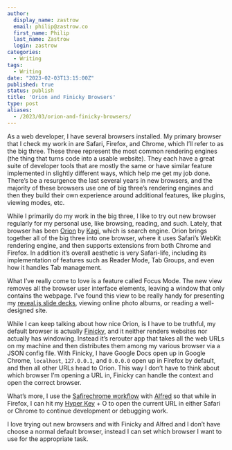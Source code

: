 ```yaml
---
author:
  display_name: zastrow
  email: philip@zastrow.co
  first_name: Philip
  last_name: Zastrow
  login: zastrow
categories:
  - Writing
tags:
  - Writing
date: "2023-02-03T13:15:00Z"
published: true
status: publish
title: 'Orion and Finicky Browsers'
type: post
aliases:
  - /2023/03/orion-and-finicky-browsers/
---
```


As a web developer, I have several browsers installed. My primary browser that I check my work in are Safari, Firefox, and Chrome, which I’ll refer to as the big three. These three represent the most common rendering engines (the thing that turns code into a usable website). They each have a great suite of developer tools that are mostly the same or have similar feature implemented in slightly different ways, which help me get my job done. There’s be a resurgence the last several years in new browsers, and the majority of these browsers use one of big three’s rendering engines and then they build their own experience around additional features, like plugins, viewing modes, etc.

While I primarily do my work in the big three, I like to try out new browser regularly for my personal use, like browsing, reading, and such. Lately, that browser has been [Orion](https://browser.kagi.com) by [Kagi](https://kagi.com), which is search engine. Orion brings together all of the big three into one browser, where it uses Safari’s WebKit rendering engine, and then supports extensions from both Chrome and Firefox. In addition it’s overall aesthetic is very Safari-life, including its implementation of features such as Reader Mode, Tab Groups, and even how it handles Tab management.

What I’ve really come to love is a feature called Focus Mode. The new view removes all the browser user interface elements, leaving a window that only contains the webpage. I’ve found this view to be really handy for presenting my [reveal.js slide decks](https://revealjs.com), viewing online photo albums, or reading a well-designed site.

While I can keep talking about how nice Orion, is I have to be truthful, my default browser is actually [Finicky](https://github.com/johnste/finicky), and it neither renders websites nor actually has windowing. Instead it’s rerouter app that takes all the web URLs on my machine and then distributes them among my various browser via a JSON config file. With Finicky, I have Google Docs open up in Google Chrome, `localhost`, `127.0.0.1`, and `0.0.0.0` open up in Firefox by default, and then all other URLs head to Orion. This way I don’t have to think about which browser I’m opening a URL in, Finicky can handle the context and open the correct browser.

What’s more, I use the [Safirechrome workflow](https://www.packal.org/workflow/safirechrome) with [Alfred](https://alfred.app) so that while in Firefox, I can hit my [Hyper Key](https://brettterpstra.com/2017/06/15/a-hyper-key-with-karabiner-elements-full-instructions/) + <key>O</key> to open the current URL in either Safari or Chrome to continue development or debugging work.

I love trying out new browsers and with Finicky and Alfred and I don’t have choose a normal default browser, instead I can set which browser I want to use for the appropriate task.

